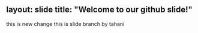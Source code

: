 layout: slide
title: "Welcome to our github slide!"
---
this is new change
this is slide branch by tahani
